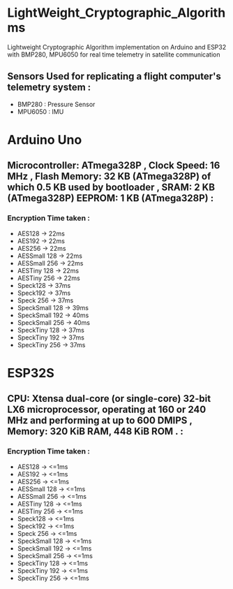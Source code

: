 # LightWeight_Cryptographic_Algorithms
Lightweight Cryptographic Algorithm implementation on Arduino and ESP32 with BMP280, MPU6050 for real time telemetry in satellite communication

## Sensors Used for replicating a flight computer's telemetry system : 
- BMP280 : Pressure Sensor
- MPU6050 : IMU

# Arduino Uno 
## Microcontroller: ATmega328P , Clock Speed: 16 MHz , Flash Memory: 32 KB (ATmega328P) of which 0.5 KB used by bootloader , SRAM: 2 KB (ATmega328P) EEPROM: 1 KB (ATmega328P) : 
### Encryption Time taken : 
- AES128 -> 22ms
- AES192 -> 22ms
- AES256 -> 22ms
- AESSmall 128 -> 22ms
- AESSmall 256 -> 22ms
- AESTiny 128 -> 22ms
- AESTiny 256 -> 22ms
- Speck128 -> 37ms
- Speck192 -> 37ms
- Speck 256 -> 37ms
- SpeckSmall 128 -> 39ms
- SpeckSmall 192 -> 40ms
- SpeckSmall 256 -> 40ms
- SpeckTiny 128 -> 37ms
- SpeckTiny 192 -> 37ms
- SpeckTiny 256 -> 37ms

# ESP32S
## CPU: Xtensa dual-core (or single-core) 32-bit LX6 microprocessor, operating at 160 or 240 MHz and performing at up to 600 DMIPS , Memory: 320 KiB RAM, 448 KiB ROM .  : 
### Encryption Time taken : 
- AES128 -> <=1ms
- AES192 -> <=1ms
- AES256 -> <=1ms
- AESSmall 128 -> <=1ms
- AESSmall 256 -> <=1ms
- AESTiny 128 -> <=1ms
- AESTiny 256 -> <=1ms
- Speck128 -> <=1ms
- Speck192 -> <=1ms
- Speck 256 -> <=1ms
- SpeckSmall 128 -> <=1ms
- SpeckSmall 192 -> <=1ms
- SpeckSmall 256 -> <=1ms
- SpeckTiny 128 -> <=1ms
- SpeckTiny 192 -> <=1ms
- SpeckTiny 256 -> <=1ms

